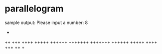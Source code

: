 # parallelogram

sample output: 
Please input a number: 8

+
++
+++
++++
+++++
++++++
+++++++
 +++++++
  ++++++
   +++++
    ++++
     +++
      ++
       +
